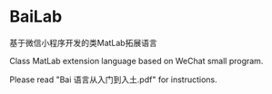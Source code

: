 # BaiLab

基于微信小程序开发的类MatLab拓展语言

Class MatLab extension language based on WeChat small program.


Please read "Bai 语言从入门到入土.pdf" for instructions.
